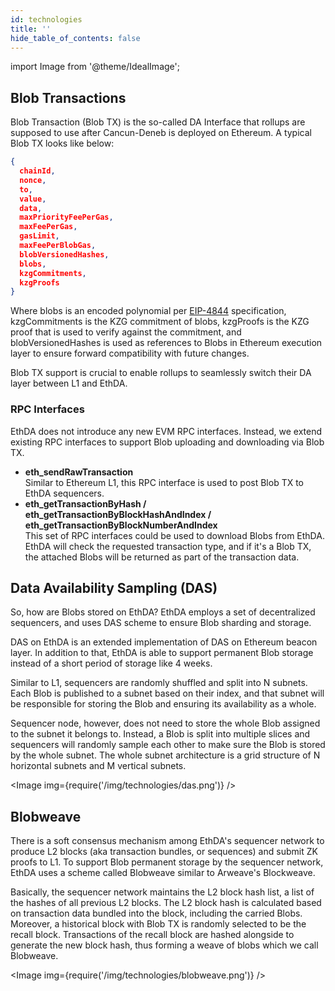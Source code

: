 ```yaml
---
id: technologies
title: ''
hide_table_of_contents: false
---
```


import Image from '@theme/IdealImage';

## Blob Transactions

Blob Transaction (Blob TX) is the so-called DA Interface that rollups are supposed to use after Cancun-Deneb is deployed on Ethereum. A typical Blob TX looks like below:

```json
{
  chainId,
  nonce,
  to,
  value,
  data,
  maxPriorityFeePerGas,
  maxFeePerGas,
  gasLimit,
  maxFeePerBlobGas,
  blobVersionedHashes,
  blobs,
  kzgCommitments,
  kzgProofs
}
```

Where blobs is an encoded polynomial per [EIP-4844](https://eips.ethereum.org/EIPS/eip-4844) specification, kzgCommitments is the KZG commitment of blobs, kzgProofs is the KZG proof that is used to verify against the commitment, and blobVersionedHashes is used as references to Blobs in Ethereum execution layer to ensure forward compatibility with future changes.

Blob TX support is crucial to enable rollups to seamlessly switch their DA layer between L1 and EthDA.

### RPC Interfaces

EthDA does not introduce any new EVM RPC interfaces. Instead, we extend existing RPC interfaces to support Blob uploading and downloading via Blob TX.

- **eth_sendRawTransaction**<br/>
  Similar to Ethereum L1, this RPC interface is used to post Blob TX to EthDA sequencers.
- **eth_getTransactionByHash / eth_getTransactionByBlockHashAndIndex / eth_getTransactionByBlockNumberAndIndex**<br/>
  This set of RPC interfaces could be used to download Blobs from EthDA. EthDA will check the requested transaction type, and if it's a Blob TX, the attached Blobs will be returned as part of the transaction data.

## Data Availability Sampling (DAS)

So, how are Blobs stored on EthDA? EthDA employs a set of decentralized sequencers, and uses DAS scheme to ensure Blob sharding and storage.

DAS on EthDA is an extended implementation of DAS on Ethereum beacon layer. In addition to that, EthDA is able to support permanent Blob storage instead of a short period of storage like 4 weeks.

Similar to L1, sequencers are randomly shuffled and split into N subnets. Each Blob is published to a subnet based on their index, and that subnet will be responsible for storing the Blob and ensuring its availability as a whole.

Sequencer node, however, does not need to store the whole Blob assigned to the subnet it belongs to. Instead, a Blob is split into multiple slices and sequencers will randomly sample each other to make sure the Blob is stored by the whole subnet.
The whole subnet architecture is a grid structure of N horizontal subnets and M vertical subnets.

<Image img={require('/img/technologies/das.png')} />

## Blobweave

There is a soft consensus mechanism among EthDA's sequencer network to produce L2 blocks (aka transaction bundles, or sequences) and submit ZK proofs to L1. To support Blob permanent storage by the sequencer network, EthDA uses a scheme called Blobweave similar to Arweave's Blockweave.

Basically, the sequencer network maintains the L2 block hash list, a list of the hashes of all previous L2 blocks. The L2 block hash is calculated based on transaction data bundled into the block, including the carried Blobs. Moreover, a historical block with Blob TX is randomly selected to be the recall block. Transactions of the recall block are hashed alongside to generate the new block hash, thus forming a weave of blobs which we call Blobweave.

<Image img={require('/img/technologies/blobweave.png')} />